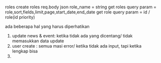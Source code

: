 roles
create roles
req.body json role_name = string
get roles
query param = role,sort,fields,limit,page,start_date,end_date
get role
query param = id / role(id priority)


ada beberapa hal yang harus diperhatikan
1. update news & event: ketika tidak ada yang dicentang/ tidak memasukkan data update
2. user create : semua masi error/ ketika tidak ada input, tapi ketika lengkap bisa
3.
